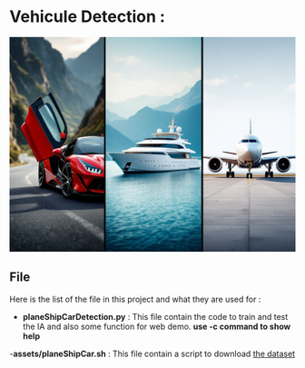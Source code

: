 # Vehicule Detection :

![illustation](../web/static/images/vehiculeDetection.jpg)

## File

Here is the list of the file in this project and what they are used for :

- **planeShipCarDetection.py** : This file contain the code to train and test the IA and also some function for web demo. **use -c command to show help**

-**assets/planeShipCar.sh** : This file contain a script to download [the dataset](https://www.kaggle.com/datasets/abtabm/multiclassimagedatasetairplanecar)